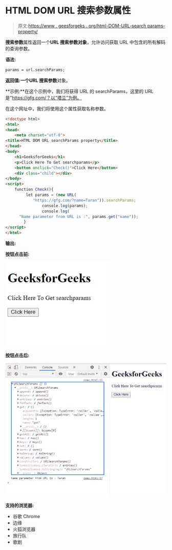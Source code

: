 # HTML DOM URL 搜索参数属性

> 原文:[https://www . geesforgeks . org/html-DOM-URL-search params-property/](https://www.geeksforgeeks.org/html-dom-url-searchparams-property/)

**搜索参数**属性返回一个**URL 搜索参数对象**，允许访问获取 URL 中包含的所有解码的查询参数。

**语法:**

```html
params = url.searchParams;
```

**返回值:**一个**URL 搜索参数**对象。

**示例:**在这个示例中，我们将获得 URL 的 searchParams，这里的 URL 是"https://gfg.com/？以“塔兰”为例。

在这个网址中，我们将使用这个属性获取名称参数。

```html
<!doctype html>
<html>
<head>
    <meta charset="utf-8">
<title>HTML DOM URL searchParams property</title>    
</head>
<body>
    <h1>GeeksforGeeks</h1>
    <p>Click Here To Get searchparams</p>
    <button onclick="Check()">Click Here</button>
    <div class="child"></div>
</body>
<script>
    function Check(){
         let params = (new URL(
            "https://gfg.com/?name=Taran")).searchParams;
                console.log(params);
                console.log(
      "Name parameter from URL is :", params.get("name"));
        }
</script>
</html>
```

**输出:**

**按钮点击前:**

![](img/8d21a308e1be492ee27efc50c7544beb.png)

**按钮点击后:**

![](img/1975318467d044e3ee1bb7e92dc47244.png)

**支持的浏览器:**

*   谷歌 Chrome
*   边缘
*   火狐浏览器
*   旅行队
*   歌剧